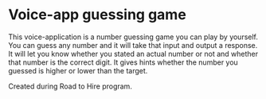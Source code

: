 # Voice-app guessing game
This voice-application is a number guessing game you can play by yourself. You can guess any number and it will take that input and output a response. It will let you know whether you stated an actual number or not and whether that number is the correct digit. It gives hints whether the number you guessed is higher or lower than the target.

Created during Road to Hire program.